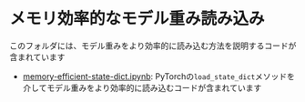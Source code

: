 # メモリ効率的なモデル重み読み込み

このフォルダには、モデル重みをより効率的に読み込む方法を説明するコードが含まれています

- [memory-efficient-state-dict.ipynb](memory-efficient-state-dict.ipynb): PyTorchの`load_state_dict`メソッドを介してモデル重みをより効率的に読み込むコードが含まれています